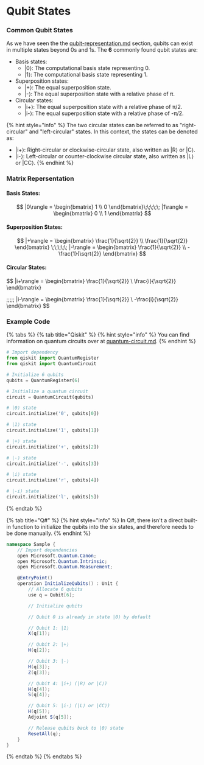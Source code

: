 # Qubit States

### Common Qubit States

As we have seen the the [qubit-representation.md](qubit-representation.md "mention") section, qubits can exist in multiple states beyond 0s and 1s. The **6** commonly found qubit states are:

* Basis states:&#x20;
  * |0⟩: The computational basis state representing 0.
  * |1⟩: The computational basis state representing 1.
* Superposition states:
  * |+⟩: The equal superposition state.
  * \|-⟩: The equal superposition state with a relative phase of π.
* Circular states:
  * |i+⟩: The equal superposition state with a relative phase of π/2.&#x20;
  * |i-⟩: The equal superposition state with a relative phase of -π/2.

{% hint style="info" %}
The two circular states can be referred to as  "right-circular" and "left-circular" states. In this context, the states can be denoted as:

* |i+⟩: Right-circular or clockwise-circular state, also written as |R⟩ or |C⟩.
* |i-⟩: Left-circular or counter-clockwise circular state, also written as |L⟩ or |CC⟩.
{% endhint %}

### Matrix Repersentation

#### Basis States:

$$
|0\rangle = \begin{bmatrix}
1 \\
0
\end{bmatrix}\;\;\;\;\; |1\rangle = \begin{bmatrix}
0 \\
1
\end{bmatrix}
$$

#### Superposition States:

$$
|+\rangle = \begin{bmatrix}
\frac{1}{\sqrt{2}} \\
\frac{1}{\sqrt{2}}
\end{bmatrix}
\;\;\;\;\; 
|-\rangle = \begin{bmatrix}
\frac{1}{\sqrt{2}} \\
-\frac{1}{\sqrt{2}}
\end{bmatrix}
$$

#### Circular States:

$$
|i+\rangle = \begin{bmatrix}
\frac{1}{\sqrt{2}} \\
\frac{i}{\sqrt{2}}
\end{bmatrix}

\;\;\;\;\; 
|i-\rangle = \begin{bmatrix}
\frac{1}{\sqrt{2}} \\
-\frac{i}{\sqrt{2}}
\end{bmatrix}
$$

### Example Code

{% tabs %}
{% tab title="Qiskit" %}
{% hint style="info" %}
You can find information on quantum circuits over at [quantum-circuit.md](quantum-circuit.md "mention").
{% endhint %}

```python
# Import dependency
from qiskit import QuantumRegister
from qiskit import QuantumCircuit

# Initialize 6 qubits
qubits = QuantumRegister(6)

# Initialize a quantum circuit
circuit = QuantumCircuit(qubits)

# |0⟩ state
circuit.initialize('0', qubits[0])

# |1⟩ state
circuit.initialize('1', qubits[1])

# |+⟩ state
circuit.initialize('+', qubits[2])

# |-⟩ state
circuit.initialize('-', qubits[3])

# |i⟩ state
circuit.initialize('r', qubits[4])

# |-i⟩ state
circuit.initialize('l', qubits[5])
```
{% endtab %}

{% tab title="Q#" %}
{% hint style="info" %}
In Q#, there isn't a direct built-in function to initialize the qubits into the six states, and therefore needs to be done manually.
{% endhint %}

```csharp
namespace Sample {
    // Import dependencies
    open Microsoft.Quantum.Canon;
    open Microsoft.Quantum.Intrinsic;
    open Microsoft.Quantum.Measurement;

    @EntryPoint()
    operation InitializeQubits() : Unit {
        // Allocate 6 qubits
        use q = Qubit[6];

        // Initialize qubits

        // Qubit 0 is already in state |0⟩ by default

        // Qubit 1: |1⟩
        X(q[1]);

        // Qubit 2: |+⟩
        H(q[2]);

        // Qubit 3: |-⟩
        H(q[3]);
        Z(q[3]);

        // Qubit 4: |i+⟩ (|R⟩ or |C⟩)
        H(q[4]);
        S(q[4]);

        // Qubit 5: |i-⟩ (|L⟩ or |CC⟩)
        H(q[5]);
        Adjoint S(q[5]);

        // Release qubits back to |0⟩ state
        ResetAll(q);
    }
}
```
{% endtab %}
{% endtabs %}
